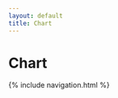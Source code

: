 ```yaml
---
layout: default
title: Chart
---
```

# Chart
{% include navigation.html %}

<div style="width: 800px;"><canvas id="GHCR"></canvas></div>
<script src="https://cdn.jsdelivr.net/npm/chart.js"></script>
<script src="ghcr-chart.js"></script>
